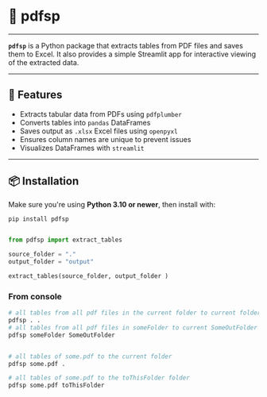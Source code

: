 # 📄 pdfsp
---

**`pdfsp`** is a Python package that extracts tables from PDF files and saves them to Excel. It also provides a simple Streamlit app for interactive viewing of the extracted data.

---

## 🚀 Features

- Extracts tabular data from PDFs using `pdfplumber`
- Converts tables into `pandas` DataFrames
- Saves output as `.xlsx` Excel files using `openpyxl`
- Ensures column names are unique to prevent issues
- Visualizes DataFrames with `streamlit`

---

## 📦 Installation

Make sure you're using **Python 3.10 or newer**, then install with:

```bash
pip install pdfsp
```




```python

from pdfsp import extract_tables

source_folder = "."
output_folder = "output"

extract_tables(source_folder, output_folder )

```

### From console 

```bash 
# all tables from all pdf files in the current folder to current folder 
pdfsp . . 
# all tables from all pdf files in someFolder to current SomeOutFolder 
pdfsp someFolder SomeOutFolder 


# all tables of some.pdf to the current folder 
pdfsp some.pdf .

# all tables of some.pdf to the toThisFolder folder 
pdfsp some.pdf toThisFolder


```